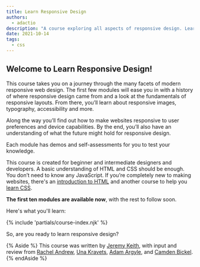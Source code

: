 ```yaml
---
title: Learn Responsive Design
authors:
  - adactio
description: "A course exploring all aspects of responsive design. Learn how to make sites that look great and work well for everyone."
date: 2021-10-14
tags:
  - css
---
```


## Welcome to Learn Responsive Design!

This course takes you on a journey through the many facets of modern responsive web design. 
The first few modules will ease you in with a history of where responsive design came from and a look at the fundamentals of responsive layouts. 
From there, you’ll learn about responsive images, typography, accessibility and more.

Along the way you’ll find out how to make websites responsive to user preferences and device capabilities. 
By the end, you’ll also have an understanding of what the future might hold for responsive design.

Each module has demos and self-assessments for you to test your knowledge.

This course is created for beginner and intermediate designers and developers. 
A basic understanding of HTML and CSS should be enough. 
You don’t need to know any JavaScript. 
If you’re completely new to making websites, there's an 
[introduction to HTML](https://developer.mozilla.org/docs/Learn/HTML/Introduction_to_HTML) 
and another course to help you [learn CSS](/learn/css/).

**The first ten modules are available now**, with the rest to follow soon.

Here's what you'll learn:

{% include 'partials/course-index.njk' %}

So, are you ready to learn responsive design? 

{% Aside %}
This course was written by <a href="https://twitter.com/adactio">Jeremy Keith</a>, with input and review from <a href="https://twitter.com/rachelandrew">Rachel Andrew</a>, <a href="https://twitter.com/Una">Una Kravets</a>, <a href="https://twitter.com/argyleink">Adam Argyle</a>, and [Camden Bickel](https://twitter.com/camdenbickel).
{% endAside %}

